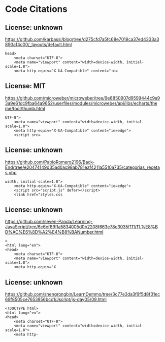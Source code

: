 # Code Citations

## License: unknown
https://github.com/karbassi/blog/tree/d275cfd7a5fc68e7019ca37ed4333a3890a14c00/_layouts/default.html

```
head>
    <meta charset="UTF-8">
    <meta name="viewport" content="width=device-width, initial-scale=1.0">
    <meta http-equiv="X-UA-Compatible" content="ie=
```


## License: MIT
https://github.com/microweber/microweber/tree/9e8850907d9599444c9a93a9e61dc9fba64a9652/userfiles/modules/microweber/api/libs/echarts/theme/tool/thumb.html

```
UTF-8">
    <meta name="viewport" content="width=device-width, initial-scale=1.0">
    <meta http-equiv="X-UA-Compatible" content="ie=edge">
    <script src=
```


## License: unknown
https://github.com/PabloRomero2196/Back-End/tree/e20474149d35ad0ac98ab781eaf4211a5510a735/categorias_recetas.php

```
width, initial-scale=1.0">
    <meta http-equiv="X-UA-Compatible" content="ie=edge">
    <script src="script.js" defer></script>
    <link href="styles.css
```


## License: unknown
https://github.com/seven-Panda/Learning-JavaScript/tree/6c6ef89ffa5834005d0b2208f663e78c3035f111/11.%E8%BD%AC%E6%8D%A2%E4%B8%BANumber.html

```
>
<html lang="en">
<head>
    <meta charset="UTF-8">
    <meta name="viewport" content="width=device-width, initial-scale=1.0">
    <meta http-equiv="X
```


## License: unknown
https://github.com/shengrongbin/LearnDemmo/tree/3c77e3da3f9f5d8f31ec69f8505ce7653856bcc1/Jscript/js-day05/09.html

```
<!DOCTYPE html>
<html lang="en">
<head>
    <meta charset="UTF-8">
    <meta name="viewport" content="width=device-width, initial-scale=1.0">
    <meta http-
```

